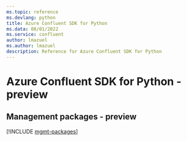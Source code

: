 ```yaml
---
ms.topic: reference
ms.devlang: python
title: Azure Confluent SDK for Python
ms.data: 08/01/2022
ms.service: confluent
author: lmazuel
ms.author: lmazuel
description: Reference for Azure Confluent SDK for Python
---
```

# Azure Confluent SDK for Python - preview

## Management packages - preview
[!INCLUDE [mgmt-packages](confluent-mgmt-index.md)]